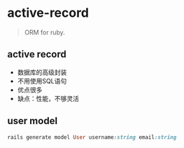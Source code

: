 # active-record
> ORM for ruby.

## active record
- 数据库的高级封装
- 不用使用SQL语句
- 优点很多
- 缺点：性能，不够灵活

## user model
```rb
rails generate model User username:string email:string
```